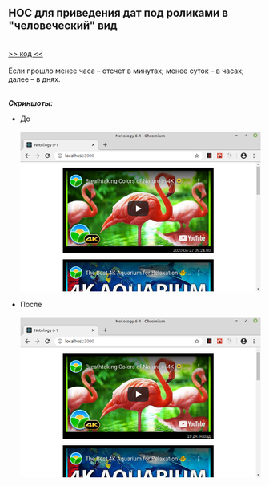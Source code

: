 ## HOC для приведения дат под роликами в "человеческий" вид
\
[>> код <<](https://github.com/vaniya-k/netology_homeworks/tree/6-1_done/)
\
\
Если прошло менее часа &ndash; отсчет в минутах; менее суток &ndash; в часах; далее &ndash; в днях.

\
_**Скриншоты:**_
* До
\
\
![Before](01.png)

* После
\
\
![After](02.png)

